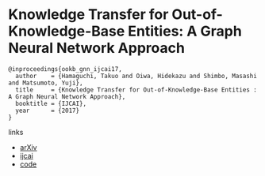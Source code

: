 #  Knowledge Transfer for Out-of-Knowledge-Base Entities: A Graph Neural Network Approach

```
@inproceedings{ookb_gnn_ijcai17,
  author    = {Hamaguchi, Takuo and Oiwa, Hidekazu and Shimbo, Masashi and Matsumoto, Yuji},
  title     = {Knowledge Transfer for Out-of-Knowledge-Base Entities : A Graph Neural Network Approach},
  booktitle = {IJCAI},
  year      = {2017}
}
```

links

- [arXiv](https://arxiv.org/abs/1706.05674)
- [ijcai](https://www.ijcai.org/proceedings/2017/250)
- [code](https://github.com/takuo-h/GNN-for-OOKB)
